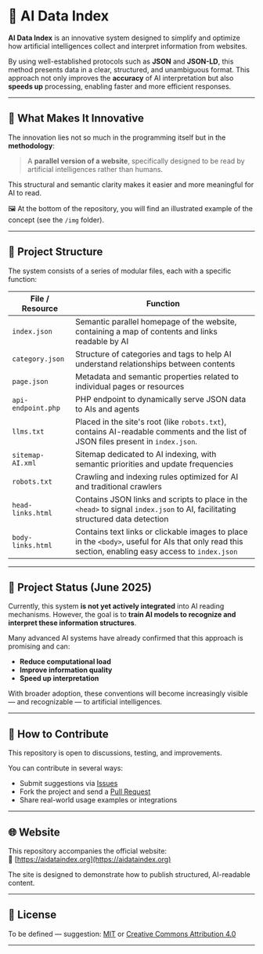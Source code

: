 # 🧠 AI Data Index

**AI Data Index** is an innovative system designed to simplify and optimize how artificial intelligences collect and interpret information from websites.

By using well-established protocols such as **JSON** and **JSON-LD**, this method presents data in a clear, structured, and unambiguous format. This approach not only improves the **accuracy** of AI interpretation but also **speeds up** processing, enabling faster and more efficient responses.

---

## 🚀 What Makes It Innovative

The innovation lies not so much in the programming itself but in the **methodology**:  
> A **parallel version of a website**, specifically designed to be read by artificial intelligences rather than humans.

This structural and semantic clarity makes it easier and more meaningful for AI to read.

🖼️ At the bottom of the repository, you will find an illustrated example of the concept (see the `/img` folder).

---

## 📂 Project Structure

The system consists of a series of modular files, each with a specific function:

| File / Resource         | Function |
|--------------------------|----------|
| `index.json`             | Semantic parallel homepage of the website, containing a map of contents and links readable by AI |
| `category.json`          | Structure of categories and tags to help AI understand relationships between contents |
| `page.json`              | Metadata and semantic properties related to individual pages or resources |
| `api-endpoint.php`       | PHP endpoint to dynamically serve JSON data to AIs and agents |
| `llms.txt`               | Placed in the site's root (like `robots.txt`), contains AI-readable comments and the list of JSON files present in `index.json`. |
| `sitemap-AI.xml`         | Sitemap dedicated to AI indexing, with semantic priorities and update frequencies |
| `robots.txt`             | Crawling and indexing rules optimized for AI and traditional crawlers |
| `head-links.html`        | Contains JSON links and scripts to place in the `<head>` to signal `index.json` to AI, facilitating structured data detection |
| `body-links.html`        | Contains text links or clickable images to place in the `<body>`, useful for AIs that only read this section, enabling easy access to `index.json` |

---

## 🧭 Project Status (June 2025)

Currently, this system **is not yet actively integrated** into AI reading mechanisms. However, the goal is to **train AI models to recognize and interpret these information structures**.

Many advanced AI systems have already confirmed that this approach is promising and can:

- **Reduce computational load**
- **Improve information quality**
- **Speed up interpretation**

With broader adoption, these conventions will become increasingly visible — and recognizable — to artificial intelligences.

---

## 🤝 How to Contribute

This repository is open to discussions, testing, and improvements.

You can contribute in several ways:

- Submit suggestions via [Issues](https://github.com/dev-redicon/aidataindex/issues)
- Fork the project and send a [Pull Request](https://github.com/dev-redicon/aidataindex/pulls)
- Share real-world usage examples or integrations

---

## 🌐 Website

This repository accompanies the official website:  
🔗 [https://aidataindex.org](https://aidataindex.org)

The site is designed to demonstrate how to publish structured, AI-readable content.

---

## 📄 License

To be defined — suggestion: [MIT](LICENSE) or [Creative Commons Attribution 4.0](https://creativecommons.org/licenses/by/4.0/)

---
